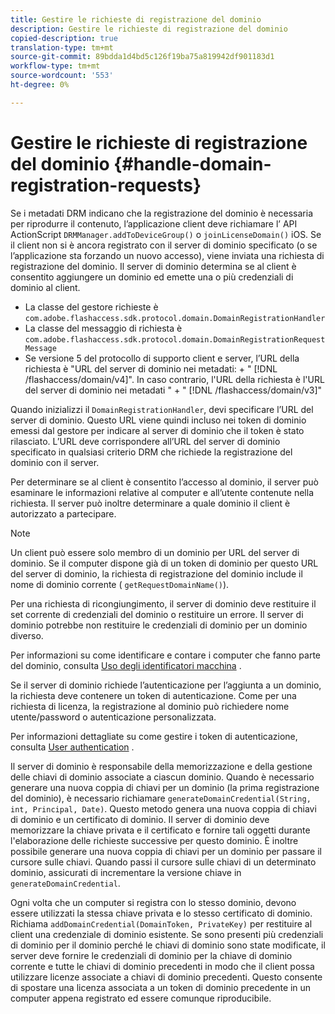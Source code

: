 ```yaml
---
title: Gestire le richieste di registrazione del dominio
description: Gestire le richieste di registrazione del dominio
copied-description: true
translation-type: tm+mt
source-git-commit: 89bdda1d4bd5c126f19ba75a819942df901183d1
workflow-type: tm+mt
source-wordcount: '553'
ht-degree: 0%

---
```



# Gestire le richieste di registrazione del dominio {#handle-domain-registration-requests}

Se i metadati DRM indicano che la registrazione del dominio è necessaria per riprodurre il contenuto, l’applicazione client deve richiamare l’ API ActionScript `DRMManager.addToDeviceGroup()` o `joinLicenseDomain()` iOS. Se il client non si è ancora registrato con il server di dominio specificato (o se l’applicazione sta forzando un nuovo accesso), viene inviata una richiesta di registrazione del dominio. Il server di dominio determina se al client è consentito aggiungere un dominio ed emette una o più credenziali di dominio al client.

* La classe del gestore richieste è `com.adobe.flashaccess.sdk.protocol.domain.DomainRegistrationHandler`
* La classe del messaggio di richiesta è `com.adobe.flashaccess.sdk.protocol.domain.DomainRegistrationRequestMessage`
* Se versione 5 del protocollo di supporto client e server, l’URL della richiesta è &quot;URL del server di dominio nei metadati: + &quot; [!DNL /flashaccess/domain/v4]&quot;. In caso contrario, l&#39;URL della richiesta è l&#39;URL del server di dominio nei metadati &quot; + &quot; [!DNL /flashaccess/domain/v3]&quot;

Quando inizializzi il `DomainRegistrationHandler`, devi specificare l’URL del server di dominio. Questo URL viene quindi incluso nei token di dominio emessi dal gestore per indicare al server di dominio che il token è stato rilasciato. L’URL deve corrispondere all’URL del server di dominio specificato in qualsiasi criterio DRM che richiede la registrazione del dominio con il server.

Per determinare se al client è consentito l’accesso al dominio, il server può esaminare le informazioni relative al computer e all’utente contenute nella richiesta. Il server può inoltre determinare a quale dominio il client è autorizzato a partecipare.

>[!NOTE]
>
>Un client può essere solo membro di un dominio per URL del server di dominio. Se il computer dispone già di un token di dominio per questo URL del server di dominio, la richiesta di registrazione del dominio include il nome di dominio corrente ( `getRequestDomainName()`).

Per una richiesta di ricongiungimento, il server di dominio deve restituire il set corrente di credenziali del dominio o restituire un errore. Il server di dominio potrebbe non restituire le credenziali di dominio per un dominio diverso.

Per informazioni su come identificare e contare i computer che fanno parte del dominio, consulta [Uso degli identificatori macchina](../../protecting-content/implementing-the-license-server/processing-drm-requests.md#use-machine-identifiers) .

Se il server di dominio richiede l’autenticazione per l’aggiunta a un dominio, la richiesta deve contenere un token di autenticazione. Come per una richiesta di licenza, la registrazione al dominio può richiedere nome utente/password o autenticazione personalizzata.

Per informazioni dettagliate su come gestire i token di autenticazione, consulta [User authentication](../../protecting-content/implementing-the-license-server/processing-drm-requests.md#user-authentication) .

Il server di dominio è responsabile della memorizzazione e della gestione delle chiavi di dominio associate a ciascun dominio. Quando è necessario generare una nuova coppia di chiavi per un dominio (la prima registrazione del dominio), è necessario richiamare `generateDomainCredential(String, int, Principal, Date)`. Questo metodo genera una nuova coppia di chiavi di dominio e un certificato di dominio. Il server di dominio deve memorizzare la chiave privata e il certificato e fornire tali oggetti durante l&#39;elaborazione delle richieste successive per questo dominio. È inoltre possibile generare una nuova coppia di chiavi per un dominio per passare il cursore sulle chiavi. Quando passi il cursore sulle chiavi di un determinato dominio, assicurati di incrementare la versione chiave in `generateDomainCredential`.

Ogni volta che un computer si registra con lo stesso dominio, devono essere utilizzati la stessa chiave privata e lo stesso certificato di dominio. Richiama `addDomainCredential(DomainToken, PrivateKey)` per restituire al client una credenziale di dominio esistente. Se sono presenti più credenziali di dominio per il dominio perché le chiavi di dominio sono state modificate, il server deve fornire le credenziali di dominio per la chiave di dominio corrente e tutte le chiavi di dominio precedenti in modo che il client possa utilizzare licenze associate a chiavi di dominio precedenti. Questo consente di spostare una licenza associata a un token di dominio precedente in un computer appena registrato ed essere comunque riproducibile.
